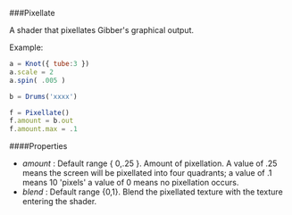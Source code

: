 ###Pixellate

A shader that pixellates Gibber's graphical output.

Example:
```javascript
a = Knot({ tube:3 })
a.scale = 2
a.spin( .005 )

b = Drums('xxxx')

f = Pixellate()
f.amount = b.out
f.amount.max = .1
```

####Properties

* _amount_ : Default range { 0,.25 }. Amount of pixellation. A value of .25 means the screen will be pixellated into four quadrants; a value of .1 means 10 'pixels' a value of 0 means no pixellation occurs.
* _blend_ : Default range {0,1}. Blend the pixellated texture with the texture entering the shader.
